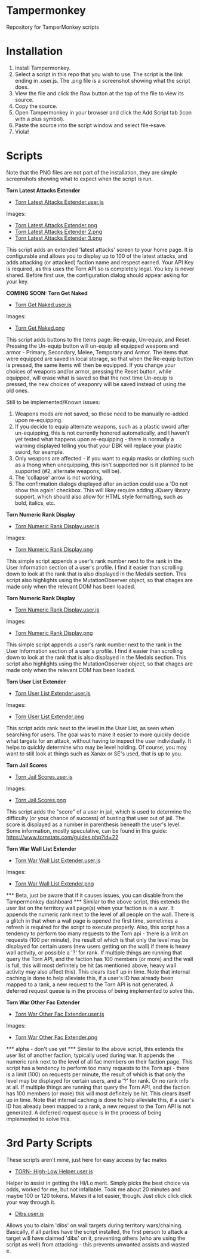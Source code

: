 # Tampermonkey
Repository for TamperMonkey scripts

# Installation

1. Install Tampermonkey.
2. Select a script in this repo that you wish to use. The script is the link ending in .user.js. The .png file is a screenshot showing what the script does.
3. View the file and click the Raw button at the top of the file to view its source.
4. Copy the source.
5. Open Tampermonkey in your browser and click the Add Script tab (icon with a plus symbol).
6. Paste the source into the script window and select file->save.
7. Viola!

# Scripts 

Note that the PNG files are not part of the installation, they are simple screenshots showing what to expect when the script is run.

**Torn Latest Attacks Extender**

- [Torn Latest Attacks Extender.user.js](https://github.com/edlau2/Tampermonkey/blob/master/Torn%20Latest%20Attacks%20Extender.user.js)

Images:

- [Torn Latest Attacks Extender.png](https://github.com/edlau2/Tampermonkey/blob/master/Torn%20Latest%20Attacks%20Extender.png)
- [Torn Latest Attacks Extender 2.png](https://github.com/edlau2/Tampermonkey/blob/master/Torn%20Latest%20Attacks%20Extender%202.png)
- [Torn Latest Attacks Extender 3.png](https://github.com/edlau2/Tampermonkey/blob/master/Torn%20Latest%20Attacks%20Extender%203.png)

This script adds an extended 'latest attacks' screen to your home page. It is configurable and allows you to display up to 100 of the latest attacks, and adds attacking (or attacked) faction name and respect earned. Your API Key is required, as this uses the Torn API so is completely legal. You key is never shared. Before first use, the configuration dialog should appear asking for your key.

**COMING SOON: Torn Get Naked**

- [Torn Get Naked.user.js](https://github.com/edlau2/Tampermonkey/blob/master/Torn%20Get%20Naked.user.js)

Images:

- [Torn Get Naked.png](https://github.com/edlau2/Tampermonkey/blob/master/Torn%20Get%20Naked.png)

This script adds buttons to the Items page: Re-equip, Un-equip, and Reset. Pressing the Un-equip button will un-equip all equipped weapons and armor - Primary, Secondary, Melee, Temporary and Armor. The items that were equipped are saved in local storage, so that when the Re-equip button is pressed, the same items will then be equipped. If you change your choices of weapons and/or armor, pressing the Reset button, while equipped, will erase what is saved so that the next time Un-equip is pressed, the new choices of weaponry will be saved instead of using the old ones.

Still to be implemented/Known issues:
  1. Weapons mods are not saved, so those need to be manually re-added upon re-equipping.
  2. If you decide to equip alternate weapons, such as a plastic sword after un-equipping, this is not currently honored automatically, and I haven't yet tested what happens upon re-equipping - there is normally a warning displayed telling you that your DBK will replace your plastic sword, for example.
  3. Only weapons are affected - if you want to equip masks or clothing such as a thong when unequipping, this isn't supported nor is it planned to be supported (#2, alternate weapons, will be).
  4. The 'collapse' arrow is not working.
  5. The confirmation dialogs displayed after an action could use a 'Do not show this again' checkbox. This will likey require adding JQuery library support, which should also allow for HTML style formatting, such as bold, italics, etc.

**Torn Numeric Rank Display**

- [Torn Numeric Rank Display.user.js](https://github.com/edlau2/Tampermonkey/blob/master/Torn%20Numeric%20Rank%20Display.user.js)

Images:

- [Torn Numeric Rank Display.png](https://github.com/edlau2/Tampermonkey/blob/master/Torn%20Numeric%20Rank%20Display.png)

This simple script appends a user's rank number next to the rank in the User Information section of a user's profile. I find it easier than scrolling down to look at the rank that is also displayed in the Medals section. This script also highlights using the MutationObserver object, so that chages are made only when the relevant DOM has been loaded.

**Torn Numeric Rank Display**

- [Torn Numeric Rank Display.user.js](https://github.com/edlau2/Tampermonkey/blob/master/Torn%20Numeric%20Rank%20Display.user.js)

Images:

- [Torn Numeric Rank Display.png](https://github.com/edlau2/Tampermonkey/blob/master/Torn%20Numeric%20Rank%20Display.png)

This simple script appends a user's rank number next to the rank in the User Information section of a user's profile. I find it easier than scrolling down to look at the rank that is also displayed in the Medals section. This script also highlights using the MutationObserver object, so that chages are made only when the relevant DOM has been loaded.

**Torn User List Extender**

- [Torn User List Extender.user.js](https://github.com/edlau2/Tampermonkey/blob/master/Torn%20User%20List%20Extender.user.js)

Images:

- [Torn User List Extender.png](https://github.com/edlau2/Tampermonkey/blob/master/Torn%20User%20List%20Extender.png)

This script adds rank next to the level in the User List, as seen when searching for users. The goal was to make it easier to more quickly decide what targets for an attack, without having to inspect the user individually. It helps to quickly determine who may be level holding. Of course, you may want to still look at things such as Xanax or SE's used, that is up to you.

**Torn Jail Scores**

- [Torn Jail Scores.user.js](https://github.com/edlau2/Tampermonkey/blob/master/Torn%20Jail%20Scores.user.js)

Images:

- [Torn Jail Scores.png](https://github.com/edlau2/Tampermonkey/blob/master/Torn%20Jail%20Scores.png)

This script adds the "score" of a user in jail, which is used to determine the difficulty (or your chance of success) of busting that user out of jail. The score is displayed as a number in parenthesis beneath the user's level. Some information, mostly speculative, can be found in this guide: https://www.tornstats.com/guides.php?id=22


**Torn War Wall List Extender**

- [Torn War Wall List Extender.user.js](https://github.com/edlau2/Tampermonkey/blob/master/Torn%20War%20Wall%20List%20Extender.user.js)

Images:

- [Torn War Wall List Extender.png](https://github.com/edlau2/Tampermonkey/blob/master/Torn%20War%20Wall%20List%20Extender.png)

*** Beta, just be aware that if it causes issues, you can disable from the Tampermonkey dashboard ***
Similar to the above script, this extends the user list on the territory wall page(s) when your faction is in a war. It appends the numeric rank next to the level of all people on the wall. There is a glitch in that when a wall page is opened the first time, sometimes a refresh is required for the script to execute properly. Also, this script has a tendency to perform too many requests to the Torn api - there is a limit on requests (100 per minute), the result of which is that only the level may be displayed for certain users (new users getting on the wall) if there is heavy wall activity, or possible a '?' for rank. If multiple things are running that query the Torn API, and the faction has 100 members (or more) and the wall is full, this will most definitely be hit (as mentioned above, heavy wall activity may also affect this). This clears itself up in time. Note that internal caching is done to help alleviate this, if a user's ID has already been mapped to a rank, a new request to the Torn API is not generated. A deferred request queue is in the process of being implemented to solve this.

**Torn War Other Fac Extender**

- [Torn War Other Fac Extender.user.js](https://github.com/edlau2/Tampermonkey/blob/master/Torn%20War%20Other%20Fac%20Extender.user.js)

Images:

- [Torn War Other Fac Extender.png](https://github.com/edlau2/Tampermonkey/blob/master/Torn%20War%20Other%20Fac%20Extender.png)

*** alpha - don't use yet ***
Similar to the above script, this extends the user list of another faction, typically used during war. It appends the numeric rank next to the level of all fac members on their faction page. This script has a tendency to perform too many requests to the Torn api - there is a limit (100) on requests per minute, the result of which is that only the level may be displayed for certain users, and a '?' for rank. Or no rank info at all. If multiple things are running that query the Torn API, and the faction has 100 members (or more) this will most definitely be hit. This clears itself up in time. Note that internal caching is done to help alleviate this, if a user's ID has already been mapped to a rank, a new request to the Torn API is not generated. A deferred request queue is in the process of being implemented to solve this.

# 3rd Party Scripts

These scripts aren't mine, just here for easy access by fac mates

- [TORN- High-Low Helper.user.js](https://github.com/edlau2/Tampermonkey/blob/master/TORN-%20High-Low%20Helper.user.js)

Helper to assist in getting the Hi/Lo merit. Simply picks the best choice via odds, worked for me, but not infallable. Took me about 20 minutes and maybe 100 or 120 tokens. Makes it a lot easier, though. Just click click click your way through it.

- [Dibs.user.js](https://github.com/edlau2/Tampermonkey/blob/master/Dibs.user.js)

Allows you to claim 'dibs' on wall targets during territory wars/chaining. Basically, if all parties have the script installed, the first person to attack a target will have claimed 'dibs' on it, preventing others (who are using the script as well) from attacking - this prevents unwanted assists and wasted e.
